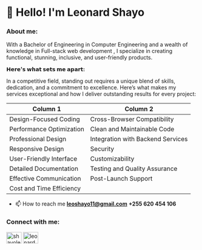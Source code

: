 # 👋  Hello! I'm Leonard Shayo
 

<h3 align="left">About me:</h3>

<p align="left">With a Bachelor of Engineering in Computer Engineering and a wealth of knowledge in Full-stack web development , I specialize in creating functional, stunning, inclusive, and user-friendly products.</p>


**𝗛𝗲𝗿𝗲'𝘀 𝘄𝗵𝗮𝘁 𝘀𝗲𝘁𝘀 𝗺𝗲 𝗮𝗽𝗮𝗿𝘁:**

<p align="left">In a competitive field, standing out requires a unique blend of skills, dedication, and a commitment to excellence. Here’s what makes my services exceptional and how I deliver outstanding results for every project:</p>

| Column 1                        | Column 2                     |
|---------------------------------|------------------------------|
| Design-Focused Coding           | Cross-Browser Compatibility  |
| Performance Optimization        | Clean and Maintainable Code  |
| Professional Design             | Integration with Backend Services |
| Responsive Design               | Security                     |
| User-Friendly Interface         | Customizability              |
| Detailed Documentation          | Testing and Quality Assurance|
| Effective Communication         | Post-Launch Support          |
| Cost and Time Efficiency        |                              |


- 📫 How to reach me **leoshayo11@gmail.com** **+255 620 454 106**


<h3 align="left">Connect with me:</h3>
<p align="left">
<a href="https://twitter.com/shayoleo" target="_blank"><img align="center" src="https://raw.githubusercontent.com/rahuldkjain/github-profile-readme-generator/master/src/images/icons/Social/twitter.svg" alt="shayoleo" height="30" width="40" /></a>
<a href="https://linkedin.com/in/leonard shayo" target="_blank"><img align="center" src="https://raw.githubusercontent.com/rahuldkjain/github-profile-readme-generator/master/src/images/icons/Social/linked-in-alt.svg" alt="leonard shayo" height="30" width="40" /></a>
<!-- ![I am a frontend developer ](https://github.com/leonard-shayo/leonard-shayo/blob/main/bunnerimage.png) <a href="https://instagram.com/leonardshayotz" target="blank"><img align="center" src="https://raw.githubusercontent.com/rahuldkjain/github-profile-readme-generator/master/src/images/icons/Social/instagram.svg" alt="leonardshayotz" height="30" width="40" /></a> -->
</p>  
 


<!-- <p align="left"> <h3 align="left">Languages and Tools:</h3> <a href="https://www.w3schools.com/css/" target="_blank" rel="noreferrer"> <img src="https://raw.githubusercontent.com/devicons/devicon/master/icons/css3/css3-original-wordmark.svg" alt="css3" width="40" height="40"/> </a> <a href="https://www.w3.org/html/" target="_blank" rel="noreferrer"> <img src="https://raw.githubusercontent.com/devicons/devicon/master/icons/html5/html5-original-wordmark.svg" alt="html5" width="40" height="40"/> </a> <a href="https://developer.mozilla.org/en-US/docs/Web/JavaScript" target="_blank" rel="noreferrer"> <img src="https://raw.githubusercontent.com/devicons/devicon/master/icons/javascript/javascript-original.svg" alt="javascript" width="40" height="40"/> </a> <a href="https://reactjs.org/" target="_blank" rel="noreferrer"> <img src="https://raw.githubusercontent.com/devicons/devicon/master/icons/react/react-original-wordmark.svg" alt="react" width="40" height="40"/> </a> <a href="https://redux.js.org" target="_blank" rel="noreferrer"> <img src="https://raw.githubusercontent.com/devicons/devicon/master/icons/redux/redux-original.svg" alt="redux" width="40" height="40"/> </a> <a href="https://nextjs.org/" target="_blank" rel="noreferrer"> <img src="https://cdn.worldvectorlogo.com/logos/nextjs-2.svg" alt="nextjs" width="40" height="40"/> <a href="https://tailwindcss.com/" target="_blank" rel="noreferrer"> <img src="https://www.vectorlogo.zone/logos/tailwindcss/tailwindcss-icon.svg" alt="tailwind" width="40" height="40"/> </a></a></p>  -->

 

